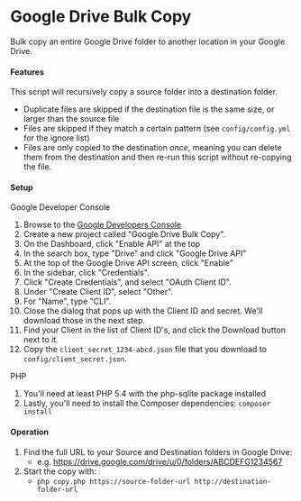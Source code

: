 Google Drive Bulk Copy
======================

Bulk copy an entire Google Drive folder to another location in your Google Drive.

#### Features

This script will recursively copy a source folder into a destination folder.

* Duplicate files are skipped if the destination file is the same size, or larger than the source file
* Files are skipped if they match a certain pattern (see `config/config.yml` for the ignore list)
* Files are only copied to the destination *once*, meaning you can delete them from the destination and then re-run this script without re-copying the file.

#### Setup

Google Developer Console

1. Browse to the [Google Developers Console](https://console.developers.google.com)
1. Create a new project called "Google Drive Bulk Copy".
1. On the Dashboard, click "Enable API" at the top
1. In the search box, type "Drive" and click "Google Drive API"
1. At the top of the Google Drive API screen, click "Enable"
1. In the sidebar, click "Credentials".
1. Click "Create Credentials", and select "OAuth Client ID".
1. Under "Create Client ID", select "Other".
1. For "Name", type "CLI".
1. Close the dialog that pops up with the Client ID and secret. We'll download those in the next step.
1. Find your Client in the list of Client ID's, and click the Download button next to it.
1. Copy the `client_secret_1234-abcd.json` file that you download to `config/client_secret.json`.

PHP

1. You'll need at least PHP 5.4 with the php-sqlite package installed
1. Lastly, you'll need to install the Composer dependencies: `composer install`

#### Operation

1. Find the full URL to your Source and Destination folders in Google Drive:
    * e.g. https://drive.google.com/drive/u/0/folders/ABCDEFG1234567
1. Start the copy with:
    * `php copy.php https://source-folder-url http://destination-folder-url`
